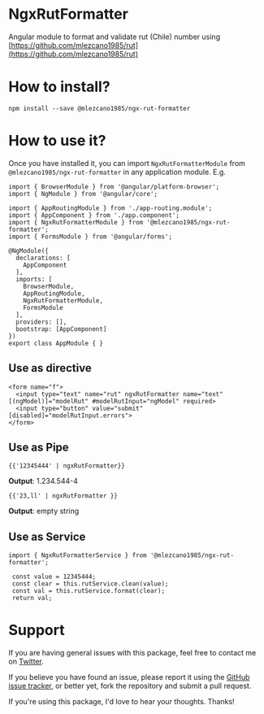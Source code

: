 # NgxRutFormatter

Angular module to format and validate rut (Chile) number using [https://github.com/mlezcano1985/rut](https://github.com/mlezcano1985/rut)

# How to install?
```
npm install --save @mlezcano1985/ngx-rut-formatter
```

# How to use it?
Once you have installed it, you can import `NgxRutFormatterModule` from `@mlezcano1985/ngx-rut-formatter` in any application module. E.g.

```
import { BrowserModule } from '@angular/platform-browser';
import { NgModule } from '@angular/core';

import { AppRoutingModule } from './app-routing.module';
import { AppComponent } from './app.component';
import { NgxRutFormatterModule } from '@mlezcano1985/ngx-rut-formatter';
import { FormsModule } from '@angular/forms';

@NgModule({
  declarations: [
    AppComponent
  ],
  imports: [
    BrowserModule,
    AppRoutingModule,
    NgxRutFormatterModule,
    FormsModule
  ],
  providers: [],
  bootstrap: [AppComponent]
})
export class AppModule { }
```

## Use as directive
```
<form name="f">
  <input type="text" name="rut" ngxRutFormatter name="text" [(ngModel)]="modelRut" #modelRutInput="ngModel" required>
  <input type="button" value="submit" [disabled]="modelRutInput.errors">
</form>
```

## Use as Pipe
```
{{'12345444' | ngxRutFormatter}}
```
**Output**: 1.234.544-4 

```
{{'23,ll' | ngxRutFormatter }}
```
**Output**: empty string

## Use as Service
```
import { NgxRutFormatterService } from '@mlezcano1985/ngx-rut-formatter';
```

```
 const value = 12345444;
 const clear = this.rutService.clean(value);
 const val = this.rutService.format(clear);
 return val;
```

# Support
If you are having general issues with this package, feel free to contact me on [Twitter](https://twitter.com/mlezcano1985).

If you believe you have found an issue, please report it using the [GitHub issue tracker](https://github.com/mlezcano1985/rut/issues), or better yet, fork the repository and submit a pull request.

If you're using this package, I'd love to hear your thoughts. Thanks!